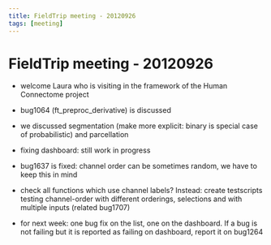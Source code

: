 ```yaml
---
title: FieldTrip meeting - 20120926
tags: [meeting]
---
```


# FieldTrip meeting - 20120926

*  welcome Laura who is visiting in the framework of the Human Connectome project

*  bug1064 (ft_preproc_derivative) is discussed

*  we discussed segmentation (make more explicit: binary is special case of probabilistic) and parcellation 

*  fixing dashboard: still work in progress 

*  bug1637 is fixed: channel order can be sometimes random, we have to keep this in mind

*  check all functions which use channel labels? Instead: create testscripts testing channel-order with different orderings, selections and with multiple inputs (related bug1707)

*  for next week: one bug fix on the list, one on the dashboard. If a bug is not failing but it is reported as failing on dashboard, report it on bug1264

